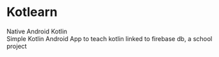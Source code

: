 # Kotlearn
Native Android Kotlin  
Simple Kotlin Android App to teach kotlin linked to firebase db, a school project
